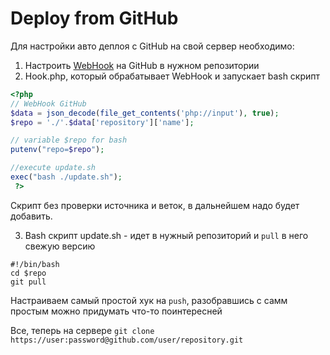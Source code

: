 # Deploy from GitHub

Для настройки авто деплоя с GitHub на свой сервер необходимо: 
1. Настроить [WebHook](https://developer.github.com/webhooks/creating/) на GitHub в нужном репозитории
2. Hook.php, который обрабатывает WebHook и запускает bash скрипт 
```php
<?php
// WebHook GitHub
$data = json_decode(file_get_contents('php://input'), true);
$repo = './'.$data['repository']['name'];

// variable $repo for bash
putenv("repo=$repo");

//execute update.sh
exec("bash ./update.sh");
 ?>
```
Скрипт без проверки источника и веток, в дальнейшем надо будет добавить.

3. Bash скрипт update.sh - идет в нужный репозиторий и `pull` в него свежую версию
```
#!/bin/bash
cd $repo
git pull
```
Настраиваем самый простой хук на `push`, разобравшись с самм простым можно придумать что-то поинтересней

Все, теперь на сервере `git clone https://user:password@github.com/user/repository.git` 
